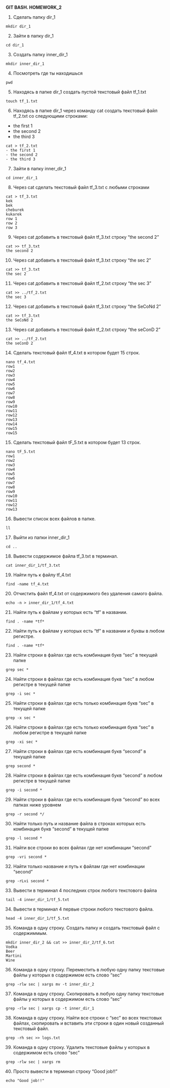 **GIT BASH. HOMEWORK_2**
1. Сделать папку dir_1
```
mkdir dir_1
```
2. Зайти в папку dir_1
```
cd dir_1
```
3. Создать папку inner_dir_1
```
mkdir inner_dir_1
```
4. Посмотреть где ты находишься
```
pwd
```
5. Находясь в папке dir_1 создать пустой текстовый файл tf_1.txt
```
touch tf_1.txt
```
6. Находясь в папке dir_1 через команду cat создать текстовый файл tf_2.txt со следующими строками:
- the first 1
- the second 2
- the third 3
```
cat > tf_2.txt
- the first 1
- the second 2
- the third 3
```
7. Зайти в папку inner_dir_1
```
cd inner_dir_1
```
8. Через cat сделать текстовый файл tf_3.txt  c любыми строками
```
cat > tf_3.txt
kek
bek
cheburek
kukarek
row 1
row 2
row 3
```
9. Через cat добавить в текстовый файл tf_3.txt строку “the second 2”
```
cat >> tf_3.txt
the second 2
```
10. Через cat добавить в текстовый файл tf_3.txt строку “the sec 2”
```
cat >> tf_3.txt
the sec 2
```
11. Через cat добавить в текстовый файл tf_2.txt строку “the sec 3”
```
cat >> ../tf_2.txt
the sec 3
```
12. Через cat добавить в текстовый файл tf_3.txt строку “the SeCoNd 2”
```
cat >> tf_3.txt
the SeCoNd 2
```
13. Через cat добавить в текстовый файл tf_2.txt строку “the seConD 2”
```
cat >> ../tf_2.txt
the seConD 2
```
14. Сделать текстовый файл tf_4.txt в котором будет 15 строк.
```
nano tf_4.txt
row1
row2
row3
row4
row5
row6
row7
row8
row9
row10
row11
row12
row13
row14
row15
row15

```
15. Сделать текстовый файл tF_5.txt в котором будет 13 строк.
```
nano tF_5.txt
row1
row2
row3
row4
row5
row6
row7
row8
row9
row10
row11
row12
row13

```
16. Вывести список всех файлов в папке.
```
ll
```
17. Выйти из папки inner_dir_1
```
cd ..
```
18. Вывести содержимое файла tf_3.txt в терминал.
```
cat inner_dir_1/tf_3.txt
```
19. Найти путь к файлу tf_4.txt
```
find -name tf_4.txt
```
20. Отчистить файл tf_4.txt от содержимого без удаления самого файла.
```
echo -n > inner_dir_1/tf_4.txt
```
21. Найти путь к файлам у которых есть  “tf” в названии.
```
find . -name *tf*
```
22. Найти путь к файлам у которых есть  “tf” в названии и буквы в любом регистре.
```
find . -name *tf*
```
23. Найти строки в файлах где есть комбинация букв “sec” в текущей папке
```
grep sec *
```
24. Найти строки в файлах где есть комбинация букв “sec” в любом регистре в текущей папке
```
grep -i sec *
```
25. Найти строки в файлах где есть только комбинация букв “sec” в текущей папке
```
grep -x sec *
```
26. Найти строки в файлах где есть только комбинация букв “sec” в любом регистре в текущей папке
```
grep -xi sec *
```
27. Найти строки в файлах где есть комбинация букв “second” в текущей папке
```
grep second *
```
28. Найти строки в файлах где есть комбинация букв “second” в любом регистре в текущей папке
```
grep -i second *
```
29. Найти строки в файлах где есть комбинация букв “second” во всех папках ниже уровнем
```
grep -r second */
```
30. Найти только путь и название файла в строках которых есть комбинация букв “second” в текущей папке
```
grep -l second *
```
31. Найти все строки во всех файлах где нет комбинации “second”
```
grep -vri second *
```
32. Найти только название и путь к файлам где нет комбинации “second”
```
grep -rLvi second *
```
33. Вывести в терминал 4 последних строк любого текстового файла
```
tail -4 inner_dir_1/tf_5.txt
```
34. Вывести в терминал 4 первые строки любого текстового файла.
```
head -4 inner_dir_1/tf_5.txt
```
35. Команда в одну строку. Создать папку и создать текстовый файл с содержиммым.
```
mkdir inner_dir_2 && cat >> inner_dir_2/tf_6.txt
Vodka
Beer
Martini
Wine
```
36. Команда в одну строку. Переместить в любую одну папку текстовые файлы у которых в содержимом есть слово “sec”
```
grep -rlw sec | xargs mv -t inner_dir_2
```
37. Команда в одну строку. Скопировать в любую одну папку текстовые файлы у которых в содержимом есть слово “sec”
```
grep -rlw sec | xargs cp -t inner_dir_1
```
38. Команда в одну строку. Найти все строки c “sec” во всех текстовых файлах, скопировать и вставить эти строки в один новый созданный текстовый файл.
```
grep -rh sec >> logs.txt
```
39. Команда в одну строку. Удалить текстовые файлы у которых в содержимом есть слово “sec”
```
grep -rlw sec | xargs rm
```
40. Просто вывести в терминал строку “Good job!!”
```
echo "Good job!!"
```